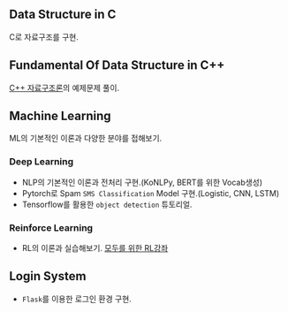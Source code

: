 ## Data Structure in C
C로 자료구조를 구현.

## Fundamental Of Data Structure in C++
[C++ 자료구조론](http://www.yes24.com/Product/Goods/2656393)의 예제문제 풀이.

## Machine Learning
ML의 기본적인 이론과 다양한 분야를 접해보기.
  ### Deep Learning
  * NLP의 기본적인 이론과 전처리 구현.(KoNLPy, BERT를 위한 Vocab생성)
  * Pytorch로 Spam `SMS Classification` Model 구현.(Logistic, CNN, LSTM)
  * Tensorflow를 활용한 `object detection` 튜토리얼.
  ### Reinforce Learning
  * RL의 이론과 실습해보기. [모두를 위한 RL강좌](https://www.youtube.com/playlist?list=PLlMkM4tgfjnKsCWav-Z2F-MMFRx-2gMGG)
  
## Login System
* `Flask`를 이용한 로그인 환경 구현.
